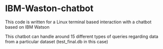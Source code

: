 # IBM-Waston-chatbot

This code is written for a Linux terminal based interaction with a chatbot based on IBM Watson

This chatbot can handle around 15 different types of queries regarding data from a particular dataset (test_final.db in this case)
